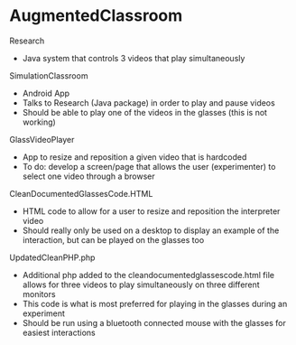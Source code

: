 # AugmentedClassroom

Research

* Java system that controls 3 videos that play simultaneously

SimulationClassroom

* Android App
* Talks to Research (Java package) in order to play and pause videos 
* Should be able to play one of the videos in the glasses (this is not working)

GlassVideoPlayer

* App to resize and reposition a given video that is hardcoded
* To do: develop a screen/page that allows the user (experimenter) to select one video through a browser

CleanDocumentedGlassesCode.HTML

*  HTML code to allow for a user to resize and reposition the interpreter video
*  Should really only be used on a desktop to display an example of the interaction, but can be played on the glasses too

UpdatedCleanPHP.php

*  Additional php added to the cleandocumentedglassescode.html file allows for three videos to play
     simultaneously on three different monitors
*  This code is what is most preferred for playing in the glasses during an experiment
*  Should be run using a bluetooth connected mouse with the glasses for easiest interactions
